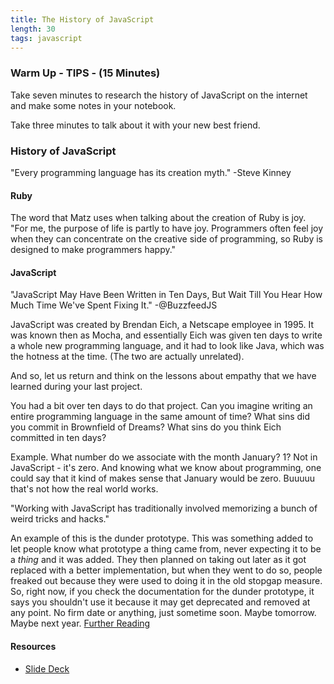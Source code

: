 ```yaml
---
title: The History of JavaScript
length: 30
tags: javascript
---
```



### Warm Up - TIPS - (15 Minutes)

Take seven minutes to research the history of JavaScript on the internet and make some notes in your notebook.

Take three minutes to talk about it with your new best friend.


### History of JavaScript

"Every programming language has its creation myth." -Steve Kinney

#### Ruby

The word that Matz uses when talking about the creation of Ruby is joy. "For me, the purpose of life is partly to have joy. Programmers often feel joy when they can concentrate on the creative side of programming, so Ruby is designed to make programmers happy."

#### JavaScript

"JavaScript May Have Been Written in Ten Days, But Wait Till You Hear How Much Time We've Spent Fixing It."  -@BuzzfeedJS

JavaScript was created by Brendan Eich, a Netscape employee in 1995. It was known then as Mocha, and essentially Eich was given ten days to write a whole new programming language, and it had to look like Java, which was the hotness at the time. (The two are actually unrelated).

And so, let us return and think on the lessons about empathy that we have learned during your last project.

You had a bit over ten days to do that project. Can you imagine writing an entire programming language in the same amount of time? What sins did you commit in Brownfield of Dreams? What sins do you think Eich committed in ten days?

Example. What number do we associate with the month January? 1? Not in JavaScript - it's zero. And knowing what we know about programming, one could say that it kind of makes sense that January would be zero. Buuuuu that's not how the real world works. 

"Working with JavaScript has traditionally involved memorizing a bunch of weird tricks and hacks."

An example of this is the dunder prototype. This was something added to let people know what prototype a thing came from, never expecting it to be a _thing_ and it was added. They then planned on taking out later as it got replaced with a better implementation, but when they went to do so, people freaked out because they were used to doing it in the old stopgap measure. So, right now, if you check the documentation for the dunder prototype, it says you shouldn't use it because it may get deprecated and removed at any point. No firm date or anything, just sometime soon. Maybe tomorrow. Maybe next year. [Further Reading](https://developer.mozilla.org/en-US/docs/Web/JavaScript/Reference/Global_Objects/Object/proto)

#### Resources

* [Slide Deck](https://docs.google.com/presentation/d/1DQ_Llv3YWpXevqhJMnDx_cO3Utf59eZRGyt4eDVV5Es/edit?usp=sharing)
